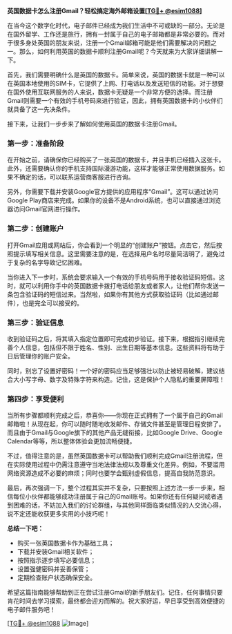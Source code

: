 **英国数据卡怎么注册Gmail？轻松搞定海外邮箱设置[[TG💪+ @esim1088](https://t.me/s/esim1088)]**

在当今这个数字化时代，电子邮件已经成为我们生活中不可或缺的一部分。无论是在国外留学、工作还是旅行，拥有一封属于自己的电子邮箱都是非常必要的。而对于很多身处英国的朋友来说，注册一个Gmail邮箱可能是他们需要解决的问题之一。那么，如何利用英国的数据卡顺利注册Gmail呢？今天就来为大家详细讲解一下。

首先，我们需要明确什么是英国的数据卡。简单来说，英国的数据卡就是一种可以在英国本地使用的SIM卡，它提供了上网、打电话以及发送短信的功能。对于想要在国外使用互联网服务的人来说，数据卡无疑是一个非常方便的选择。而注册Gmail则需要一个有效的手机号码来进行验证，因此，拥有英国数据卡的小伙伴们就具备了这一先决条件。

接下来，让我们一步步来了解如何使用英国的数据卡注册Gmail。

### 第一步：准备阶段

在开始之前，请确保你已经购买了一张英国的数据卡，并且手机已经插入这张卡。此外，还需要确认你的手机支持国际漫游功能，这样才能够正常使用数据服务。如果不确定的话，可以联系运营商客服进行咨询。

另外，你需要下载并安装Google官方提供的应用程序“Gmail”。这可以通过访问Google Play商店来完成。如果你的设备不是Android系统，也可以直接通过浏览器访问Gmail官网进行操作。

### 第二步：创建账户

打开Gmail应用或网站后，你会看到一个明显的“创建账户”按钮。点击它，然后按照提示填写相关信息。这里需要注意的是，在选择用户名时尽量简洁明了，避免过于复杂的名字导致记忆困难。

当你进入下一步时，系统会要求输入一个有效的手机号码用于接收验证码短信。这时，就可以利用你手中的英国数据卡拨打电话给朋友或者家人，让他们帮你发送一条包含验证码的短信过来。当然啦，如果你有其他方式获取验证码（比如通过邮件），也是完全可以接受的。

### 第三步：验证信息

收到验证码之后，将其填入指定位置即可完成初步验证。接下来，根据指引继续完善个人信息，包括但不限于姓名、性别、出生日期等基本信息。这些资料将有助于日后管理你的账户安全。

同时，别忘了设置好密码！一个好的密码应当足够强壮以防止被轻易破解，建议结合大小写字母、数字及特殊字符来构造。记住，这是保护个人隐私的重要屏障哦！

### 第四步：享受便利

当所有步骤都顺利完成之后，恭喜你——你现在正式拥有了一个属于自己的Gmail邮箱啦！从现在起，你可以随时随地收发邮件、存储文件甚至是管理日程安排了。而且由于Gmail与Google旗下的其他产品无缝衔接，比如Google Drive、Google Calendar等等，所以整体体验会更加流畅便捷。

不过，值得注意的是，虽然英国数据卡可以帮助我们顺利完成Gmail注册流程，但在实际使用过程中仍需注意遵守当地法律法规以及尊重文化差异。例如，不要滥用网络资源造成不必要的麻烦；同时也要学会甄别虚假信息，提高自我防范意识。

最后，再次强调一下，整个过程其实并不复杂，只要按照上述方法一步一步来，相信每位小伙伴都能够成功注册属于自己的Gmail账号。如果你还有任何疑问或者遇到困难的话，不妨加入我们的讨论群组，与其他同样面临类似情况的人交流心得，说不定还能收获更多实用的小技巧呢！

**总结一下吧：**

- 购买一张英国数据卡作为基础工具；
- 下载并安装Gmail相关软件；
- 按照指示逐步填写必要信息；
- 设置强健密码并妥善保管；
- 定期检查账户状态确保安全。

希望这篇指南能够帮助到正在尝试注册Gmail的新手朋友们。记住，任何事情只要肯花时间去学习摸索，最终都会迎刃而解的。祝大家好运，早日享受到高效便捷的电子邮件服务吧！

[[TG💪+ @esim1088](https://t.me/s/esim1088) ![Image](https://i.postimg.cc/4NQfJmqS/Snipaste-2025-05-13-00-14-12.png)]